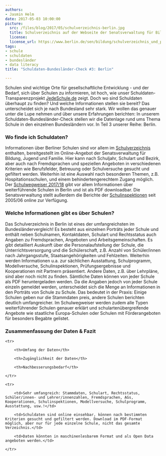 ```yaml
---
authors: 
- Jasmin Helm
date: 2017-05-03 10:00:00
picture:
  src: /files/blog/2017/05/schulverzeichnis-berlin.jpg
  title: Schulverzeichnis auf der Webseite der Senatsverwaltung für Bildung, Jugend und Familie Berlin
  license: 
  license_url: https://www.berlin.de/sen/bildung/schulverzeichnis_und_portraets/anwendung/
tags:
- schule
- schuldaten
- bundesländer
- data literacy
title: "Schuldaten-Bundesländer-Check #3: Berlin"

---
```


Schulen sind wichtige Orte für gesellschaftliche Entwicklung - und der Bedarf, sich über Schulen zu informieren, ist hoch, wie unser Schuldaten-Transparenzprojekt [JedeSchule.de](https://jedeschule.de) zeigt. Doch wo sind Schuldaten überhaupt zu finden? Und welche Informationen stellen sie bereit? Das unterscheidet sich je nach Bundesland sehr stark. Wir wollen das genauer unter die Lupe nehmen und über unsere Erfahrungen berichten: In unserem Schuldaten-Bundesländer-Check stellen wir die Datenlage rund ums Thema Schule in den einzelnen Bundesländern vor. In Teil 3 unserer Reihe: Berlin.

### Wo finde ich Schuldaten?

Informationen über Berliner Schulen sind vor allem im [Schulverzeichnis](https://www.berlin.de/sen/bildung/schulverzeichnis_und_portraets/anwendung/) enthalten, bereitgestellt im Online-Angebot der Senatsverwaltung für Bildung, Jugend und Familie. Hier kann nach Schuljahr, Schulart und Bezirk, aber auch nach Fremdsprachen und speziellen Angeboten in verschiedenen Kriterien wie Berufsfelder, Betreuung oder Schulversuche gesucht und gefiltert werden. Weiterhin ist eine Auswahl nach besonderen Themen, z.B. Hospitationsschulen, und einem behindertengerechtem Zugang möglich. Der [Schulwegweiser 2017/18](https://www.berlin.de/sen/bildung/schule/bildungswege/uebergang-weiterfuehrende-schule/schulwegweiser_web.pdf) gibt vor allem Informationen über weiterführende Schulen in Berlin und ist als PDF downloadbar. Die Senatsverwaltung stellt außerdem die Berichte der [Schulinspektionen](https://www.berlin.de/sen/bildung/unterstuetzung/schulinspektion/) seit 2005/06 online zur Verfügung. 

### Welche Informationen gibt es über Schulen?

Das Schulverzeichnis in Berlin ist eines der umfangreichsten im Bundesländervergleich! Es besteht aus einzelnen Porträts jeder Schule und enthält neben Schulnamen, Kontaktdaten, Schulart und Rechtsstatus auch Angaben zu Fremdsprachen, Angeboten und Arbeitsgemeinschaften. Es gibt detailliert Auskunft über die Personalaufstellung der Schule, die Unterrichtsversorgung und die Schülerschaft, z.B. Anzahl von Schüler/innen nach Jahrgangsstufe, Staatsangehörigkeiten und Fehlzeiten. Weiterhin werden Informationen u.a. zur sächlichen Ausstattung, Schulprogramm, Modellversuche, Schulinspektionen, Prüfungsergebnisse und Kooperationen mit Partnern präsentiert. Andere Daten, z.B. über Lehrpläne, sind aber noch nicht zu finden. Sämtliche Daten können von jeder Schule als PDF heruntergeladen werden. Da die Angaben jedoch von jeder Schule einzeln gemeldet werden, unterscheidet sich die Menge an Informationen in den Porträts von Schule zu Schule. Das bedeutet in der Praxis: Einige Schulen geben nur die Stammdaten preis, andere Schulen berichten deutlich umfangreicher.
Im Schulwegweiser werden zudem alle Typen weiterführender Schulen genauer erklärt und schulartenübergreifende Angebote wie staatliche Europa-Schulen oder Schulen mit Förderangeboten für besonders Begabte gelistet. 

### Zusammenfassung der Daten & Fazit

<table>

	<tr>

		<th>Umfang der Daten</th>

		<th>Zugänglichkeit der Daten</th>

		<th>Nachbesserungsbedarf</th>

	</tr>

	<tr>

		<td>Sehr umfangreich: Stammdaten, Schulart, Rechtsstatus, Schüler/innen- und Lehrer/innenzahlen, Fremdsprachen, AGs, Kooperationen, Schulinspektionen, Modellversuche, Schulprogramm, Ausstattung, usw.!</td>

		<td>Schuldaten sind online einsehbar, können nach bestimmten Kriterien gesucht und gefiltert werden. Download im PDF-Format möglich, aber nur für jede einzelne Schule, nicht das gesamte Verzeichnis.</td>

		<td>Daten könnten in maschinenlesbarem Format und als Open Data angeboten werden.</td>

	</tr>

</table>
